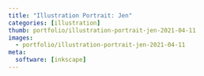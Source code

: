 ```yaml
---
title: "Illustration Portrait: Jen"
categories: [illustration]
thumb: portfolio/illustration-portrait-jen-2021-04-11
images:
  - portfolio/illustration-portrait-jen-2021-04-11
meta:
  software: [inkscape]
---
```

